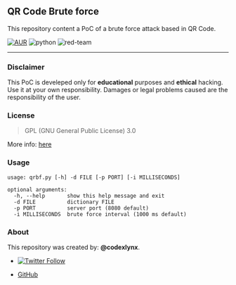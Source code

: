 ## QR Code Brute force

This repository content a PoC of a brute force attack based in QR Code.

[![AUR](https://img.shields.io/aur/license/yaourt.svg)](blob/master/LICENSE)
![python](https://img.shields.io/badge/python-3-green.svg?style=flat)
![red-team](https://img.shields.io/badge/red-team-red.svg?style=flat)

---

### Disclaimer

This PoC is develeped only for __educational__ purposes and __ethical__ hacking. Use it at your own responsibility. Damages or legal problems caused are the responsibility of the user.

### License

> GPL (GNU General Public License) 3.0

More info: [here](LICENSE)

### Usage

```
usage: qrbf.py [-h] -d FILE [-p PORT] [-i MILLISECONDS]

optional arguments:
  -h, --help       show this help message and exit
  -d FILE          dictionary FILE
  -p PORT          server port (8080 default)
  -i MILLISECONDS  brute force interval (1000 ms default)
```

### About
This repository was created by: __@codexlynx__.

* [![Twitter Follow](https://img.shields.io/twitter/url/http/shields.io.svg?style=social)](https://twitter.com/codexlynx)

* [GitHub](https://github.com/codexlynx)
